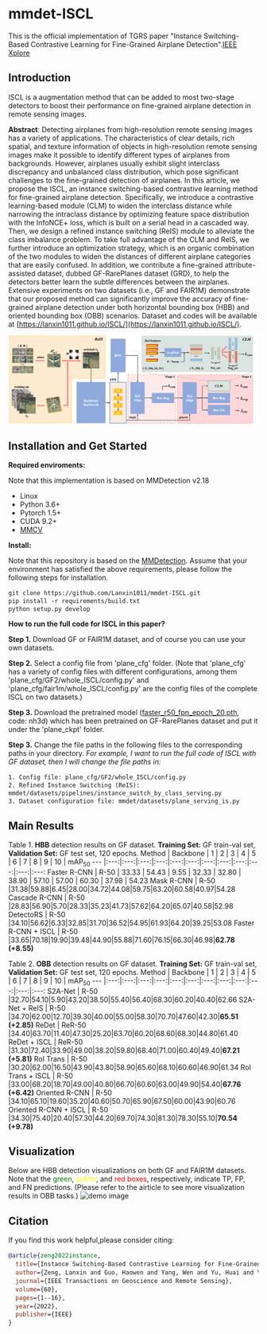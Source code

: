 # mmdet-ISCL
This is the official implementation of TGRS paper "Instance Switching-Based Contrastive Learning for Fine-Grained Airplane Detection".[IEEE Xplore](https://ieeexplore.ieee.org/document/9933796)

## Introduction
ISCL is a augmentation method that can be added to most two-stage detectors to boost their performance on fine-grained airplane detection in remote sensing images.

**Abstract**: Detecting airplanes from high-resolution remote sensing images has a variety of applications. The characteristics of clear details, rich spatial, and texture information of objects in high-resolution remote sensing images make it possible to identify different types of airplanes from backgrounds. However, airplanes usually exhibit slight interclass discrepancy and unbalanced class distribution, which pose significant challenges to the fine-grained detection of airplanes. In this article, we propose the ISCL, an instance switching-based contrastive learning method for fine-grained airplane detection. Specifically, we introduce a contrastive learning-based module (CLM) to widen the interclass distance while narrowing the intraclass distance by optimizing feature space distribution with the InfoNCE+ loss, which is built on a serial head in a cascaded way. Then, we design a refined instance switching (ReIS) module to alleviate the class imbalance problem. To take full advantage of the CLM and ReIS, we further introduce an optimization strategy, which is an organic combination of the two modules to widen the distances of different airplane categories that are easily confused. In addition, we contribute a fine-grained attribute-assisted dataset, dubbed GF-RarePlanes dataset (GRD), to help the detectors better learn the subtle differences between the airplanes. Extensive experiments on two datasets (i.e., GF and FAIR1M) demonstrate that our proposed method can significantly improve the accuracy of fine-grained airplane detection under both horizontal bounding box (HBB) and oriented bounding box (OBB) scenarios. Dataset and codes will be available at [https://lanxin1011.github.io/ISCL/](https://lanxin1011.github.io/ISCL/).


![demo image](figures/overview_v2.png)

## Installation and Get Started

**Required enviroments:** 

Note that this implementation is based on MMDetection v2.18

* Linux
* Python 3.6+
* Pytorch 1.5+
* CUDA 9.2+
* [MMCV](https://mmcv.readthedocs.io/en/latest/#installation)

**Install:**

Note that this repository is based on the [MMDetection](https://github.com/open-mmlab/mmdetection). Assume that your environment has satisfied the above requirements, please follow the following steps for installation.

```shell script
git clone https://github.com/Lanxin1011/mmdet-ISCL.git
pip install -r requirements/build.txt
python setup.py develop
```

**How to run the full code for ISCL in this paper?**

**Step 1.** Download GF or FAIR1M dataset, and of course you can use your own datasets. 

**Step 2.** Select a config file from 'plane_cfg' folder. (Note that 'plane_cfg' has a variety of config files with different configurations, among them 'plane_cfg/GF2/whole_ISCL/config.py' and 'plane_cfg/fair1m/whole_ISCL/config.py' are the config files of the complete ISCL on two datasets.)

**Step 3.** Download the pretrained model ([faster_r50_fpn_epoch_20.pth](https://pan.baidu.com/s/1cOotFbWaZnbdL9Wf5nTGIQ), code: nh3d) which has been pretrained on GF-RarePlanes dataset and put it under the 'plane_ckpt' folder.

**Step 3.** Change the file paths in the following files to the corresponding paths in your directory. *For example, I want to run the full code of ISCL with GF dataset, then I will change the file paths in:* 

```shell script
1. Config file: plane_cfg/GF2/whole_ISCL/config.py
2. Refined Instance Switching (ReIS): mmdet/datasets/pipelines/instance_switch_by_class_serving.py
3. Dataset configuration file: mmdet/datasets/plane_serving_is.py
```



## Main Results

Table 1. **HBB** detection results on GF dataset. **Training Set:** GF train-val set, **Validation Set:** GF test set, 120 epochs. 
Method | Backbone | 1 | 2 | 3 | 4 | 5 | 6 | 7 | 8 | 9 | 10 | mAP<sub>50</sub>
--- |:---:|:---:|:---:|:---:|:---:|:---:|:---:|:---:|:---:|:---:|:---:|:---:
Faster R-CNN | R-50 | 33.33 | 54.43 | 9.55 | 32.33 | 32.80 | 38.90 | 57.10 | 57.00 | 60.30 | 37.98 | 54.23
Mask R-CNN | R-50 |31.38|59.88|6.45|28.00|34.72|44.08|59.75|63.20|60.58|40.97|54.28 
Cascade R-CNN | R-50 |28.83|56.90|5.70|28.33|35.23|41.73|57.62|64.20|65.07|40.58|52.98 
DetectoRS | R-50 |34.10|56.62|6.33|32.85|31.70|36.52|54.95|61.93|64.20|39.25|53.08 
Faster R-CNN + ISCL | R-50 |33.65|70.18|19.90|39.48|44.90|55.88|71.60|76.15|66.30|46.98|**62.78 (+8.55)** 


Table 2. **OBB** detection results on GF dataset. **Training Set:** GF train-val set, **Validation Set:** GF test set, 120 epochs. 
Method | Backbone | 1 | 2 | 3 | 4 | 5 | 6 | 7 | 8 | 9 | 10 | mAP<sub>50</sub>
--- |:---:|:---:|:---:|:---:|:---:|:---:|:---:|:---:|:---:|:---:|:---:|:---:
S2A-Net | R-50 |32.70|54.10|5.90|43.20|38.50|55.40|56.40|68.30|60.20|40.40|62.66
S2A-Net + ReIS | R-50 |34.70|62.00|12.70|39.30|40.00|55.00|58.30|70.70|47.60|42.30|**65.51 (+2.85)**
ReDet | ReR-50 |34.40|63.70|11.40|47.30|25.20|63.70|60.20|68.60|68.30|44.80|61.40
ReDet + ISCL | ReR-50 |31.30|72.40|33.90|49.00|38.20|59.80|68.40|71.00|60.40|49.40|**67.21 (+5.81)**
RoI Trans | R-50 |30.20|62.00|16.50|43.90|43.80|58.90|65.60|68.10|60.60|46.90|61.34
RoI Trans + ISCL | R-50 |33.00|68.20|18.70|49.00|40.80|66.70|60.60|63.00|49.90|54.40|**67.76 (+6.42)**
Oriented R-CNN | R-50 |34.10|65.10|19.60|35.20|40.60|50.70|65.90|67.50|60.00|43.90|60.76
Oriented R-CNN + ISCL | R-50 |34.30|75.40|20.40|57.30|44.20|69.70|74.30|81.30|78.30|55.10|**70.54 (+9.78)**

## Visualization
Below are HBB detection visualizations on both GF and FAIR1M datasets. Note that the <font color=green>green</font>, <font color=yellow>yellow</font>, and <font color=red>red boxes</font>, respectively, indicate TP, FP, and FN predictions. (Please refer to the airticle to see more visualization results in OBB tasks.)
![demo image](figures/hbb_detection_results.png)

## Citation
If you find this work helpful,please consider citing:
```bibtex
@article{zeng2022instance,
  title={Instance Switching-Based Contrastive Learning for Fine-Grained Airplane Detection},
  author={Zeng, Lanxin and Guo, Haowen and Yang, Wen and Yu, Huai and Yu, Lei and Zhang, Peng and Zou, Tongyuan},
  journal={IEEE Transactions on Geoscience and Remote Sensing},
  volume={60},
  pages={1--16},
  year={2022},
  publisher={IEEE}
}
```
